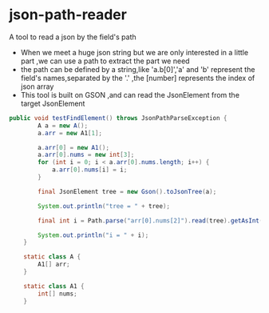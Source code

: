 # json-path-reader
A tool to read a json by the field's path
* When we meet a huge json string but we are only interested in a little part ,we can use a path to extract the part we need
* the path can be defined by a string,like 'a.b[0]','a' and 'b' represent the field's names,separated by the '.' ,the [number] represents the index of json array
* This tool is built on GSON ,and can read the JsonElement from the target JsonElement
```java
public void testFindElement() throws JsonPathParseException {
        A a = new A();
        a.arr = new A1[1];

        a.arr[0] = new A1();
        a.arr[0].nums = new int[3];
        for (int i = 0; i < a.arr[0].nums.length; i++) {
            a.arr[0].nums[i] = i;
        }

        final JsonElement tree = new Gson().toJsonTree(a);

        System.out.println("tree = " + tree);

        final int i = Path.parse("arr[0].nums[2]").read(tree).getAsInt();

        System.out.println("i = " + i);
    }

    static class A {
        A1[] arr;
    }

    static class A1 {
        int[] nums;
    }
```